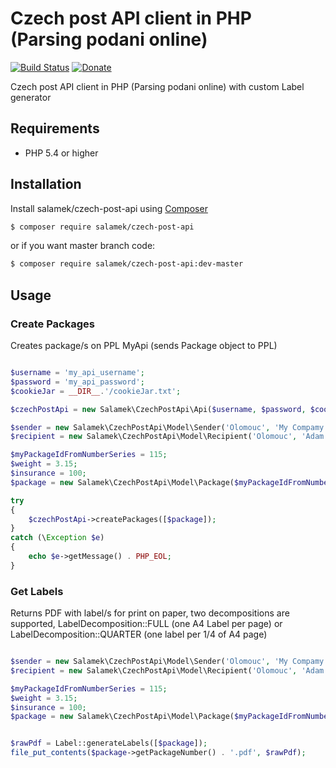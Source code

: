 # Czech post API client in PHP (Parsing podani online)

[![Build Status](https://travis-ci.org/Salamek/czech-post-api.svg?branch=master)](https://travis-ci.org/Salamek/czech-post-api)
[![Donate](https://img.shields.io/badge/Donate-PayPal-green.svg)](https://www.paypal.com/cgi-bin/webscr?cmd=_donations&business=D8LQ4XTBLV3C4&lc=CZ&item_number=Salamekczech-post-api&currency_code=EUR)

Czech post API client in PHP (Parsing podani online) with custom Label generator


## Requirements

- PHP 5.4 or higher

## Installation

Install salamek/czech-post-api using  [Composer](http://getcomposer.org/)

```sh
$ composer require salamek/czech-post-api
```

or if you want master branch code:

```sh
$ composer require salamek/czech-post-api:dev-master
```

## Usage

### Create Packages

Creates package/s on PPL MyApi (sends Package object to PPL)

```php

$username = 'my_api_username';
$password = 'my_api_password';
$cookieJar = __DIR__.'/cookieJar.txt';

$czechPostApi = new Salamek\CzechPostApi\Api($username, $password, $cookieJar);

$sender = new Salamek\CzechPostApi\Model\Sender('Olomouc', 'My Compamy s.r.o.', 'My Address', '77900', 'info@example.com', '+420123456789', 'http://www.example.cz', Country::CZ);
$recipient = new Salamek\CzechPostApi\Model\Recipient('Olomouc', 'Adam Schubert', 'My Address', '77900', 'adam@example.com', '+420123456789', 'http://www.salamek.cz', Country::CZ, 'My Compamy a.s.');

$myPackageIdFromNumberSeries = 115;
$weight = 3.15;
$insurance = 100;
$package = new Salamek\CzechPostApi\Model\Package($myPackageIdFromNumberSeries, Product::PACKAGE_TO_HAND, $sender, $recipient, null, null, $insurance, [], 'Package desc', 1, 1, null);

try
{
    $czechPostApi->createPackages([$package]);
}
catch (\Exception $e)
{
    echo $e->getMessage() . PHP_EOL;
}

```

### Get Labels

Returns PDF with label/s for print on paper, two decompositions are supported, LabelDecomposition::FULL (one A4 Label per page) or LabelDecomposition::QUARTER (one label per 1/4 of A4 page)

```php

$sender = new Salamek\CzechPostApi\Model\Sender('Olomouc', 'My Compamy s.r.o.', 'My Address', '77900', 'info@example.com', '+420123456789', 'http://www.example.cz', Country::CZ);
$recipient = new Salamek\CzechPostApi\Model\Recipient('Olomouc', 'Adam Schubert', 'My Address', '77900', 'adam@example.com', '+420123456789', 'http://www.salamek.cz', Country::CZ, 'My Compamy a.s.');

$myPackageIdFromNumberSeries = 115;
$weight = 3.15;
$insurance = 100;
$package = new Salamek\CzechPostApi\Model\Package($myPackageIdFromNumberSeries, Product::PACKAGE_TO_HAND, $sender, $recipient, null, null, $insurance, [], 'Package desc', 1, 1, null);


$rawPdf = Label::generateLabels([$package]);
file_put_contents($package->getPackageNumber() . '.pdf', $rawPdf);
```
